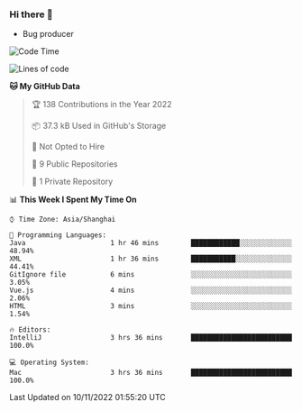### Hi there 👋
* Bug producer
<!--START_SECTION:waka-->
![Code Time](http://img.shields.io/badge/Code%20Time-815%20hrs%2044%20mins-blue)

![Lines of code](https://img.shields.io/badge/From%20Hello%20World%20I%27ve%20Written-34%20Thousand%20lines%20of%20code-blue)

**🐱 My GitHub Data** 

> 🏆 138 Contributions in the Year 2022
 > 
> 📦 37.3 kB Used in GitHub's Storage 
 > 
> 🚫 Not Opted to Hire
 > 
> 📜 9 Public Repositories 
 > 
> 🔑 1 Private Repository 
 > 
📊 **This Week I Spent My Time On** 

```text
⌚︎ Time Zone: Asia/Shanghai

💬 Programming Languages: 
Java                     1 hr 46 mins        ████████████░░░░░░░░░░░░░   48.94% 
XML                      1 hr 36 mins        ███████████░░░░░░░░░░░░░░   44.41% 
GitIgnore file           6 mins              ░░░░░░░░░░░░░░░░░░░░░░░░░   3.05% 
Vue.js                   4 mins              ░░░░░░░░░░░░░░░░░░░░░░░░░   2.06% 
HTML                     3 mins              ░░░░░░░░░░░░░░░░░░░░░░░░░   1.54%

🔥 Editors: 
IntelliJ                 3 hrs 36 mins       █████████████████████████   100.0%

💻 Operating System: 
Mac                      3 hrs 36 mins       █████████████████████████   100.0%

```


 Last Updated on 10/11/2022 01:55:20 UTC
<!--END_SECTION:waka-->
